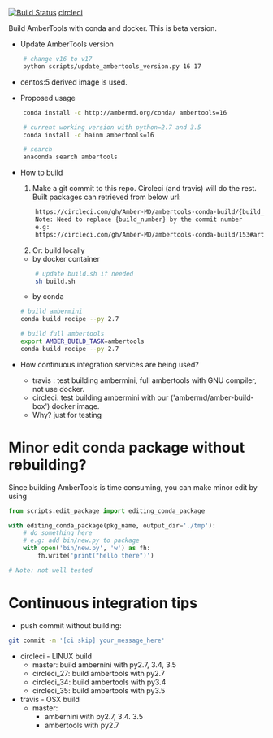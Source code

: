 [![Build Status](https://travis-ci.org/Amber-MD/ambertools-conda-build.svg?branch=master)](https://travis-ci.org/Amber-MD/ambertools-conda-build)
[circleci](https://circleci.com/gh/Amber-MD/ambertools-conda-build)

Build AmberTools with conda and docker. This is beta version.

- Update AmberTools version

```bash
    # change v16 to v17
    python scripts/update_ambertools_version.py 16 17
```

- centos:5 derived image is used.

- Proposed usage
```bash
    conda install -c http://ambermd.org/conda/ ambertools=16

    # current working version with python=2.7 and 3.5
    conda install -c hainm ambertools=16

    # search
    anaconda search ambertools
```

- How to build

    1. Make a git commit to this repo. Circleci (and travis) will do the rest.
    Built packages can retrieved from below url:

    ```bash
        https://circleci.com/gh/Amber-MD/ambertools-conda-build/{build_number}#artifacts/containers/0
        Note: Need to replace {build_number} by the commit number
        e.g:
        https://circleci.com/gh/Amber-MD/ambertools-conda-build/153#artifacts/containers/0
    ```


    2. Or: build locally
    - by docker container
    ```bash
        # update build.sh if needed
        sh build.sh
    ```

    - by conda
    ```bash
    # build ambermini
    conda build recipe --py 2.7

    # build full ambertools
    export AMBER_BUILD_TASK=ambertools
    conda build recipe --py 2.7
    ```

 - How continuous integration services are being used?

     - travis : test building ambermini, full ambertools with GNU compiler, not use docker.
     - circleci: test building ambermini with our ('ambermd/amber-build-box') docker image.
     - Why? just for testing

# Minor edit conda package without rebuilding?

Since building AmberTools is time consuming, you can make minor edit by using 
```python
from scripts.edit_package import editing_conda_package

with editing_conda_package(pkg_name, output_dir='./tmp'):
    # do something here
    # e.g: add bin/new.py to package
    with open('bin/new.py', 'w') as fh:
        fh.write('print("hello there")')

# Note: not well tested
```

# Continuous integration tips

- push commit without building: 
```bash
git commit -m '[ci skip] your_message_here'
```

- circleci - LINUX build
   - master: build ambernini with py2.7, 3.4, 3.5
   - circleci_27: build ambertools with py2.7
   - circleci_34: build ambertools with py3.4
   - circleci_35: build ambertools with py3.5
- travis - OSX build
   - master:
       - ambernini with py2.7, 3.4. 3.5 
       - ambertools with py2.7

